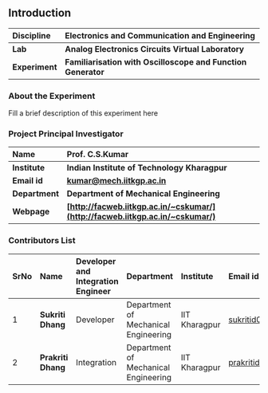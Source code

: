## Introduction


<b>Discipline | <b>Electronics and Communication and Engineering
:--|:--|
<b> Lab | <b>  Analog Electronics Circuits Virtual Laboratory
<b> Experiment|     <b> Familiarisation with Oscilloscope and Function Generator

### About the Experiment 

Fill a brief description of this experiment here

### Project Principal Investigator
<b>Name | <b> **Prof. C.S.Kumar**
:--|:--|
<b> Institute | <b>  **Indian Institute of Technology Kharagpur**
<b> Email id|     <b>  **kumar@mech.iitkgp.ac.in**
<b> Department |  **Department of Mechanical Engineering**
<b>Webpage| <b> [http://facweb.iitkgp.ac.in/~cskumar/](http://facweb.iitkgp.ac.in/~cskumar/)


### Contributors List

SrNo | Name | Developer and Integration Engineer | Department| Institute | Email id
:--|:--|:--|:--|:--|:--|
1 | **Sukriti Dhang** | Developer | Department of Mechanical Engineering | IIT Kharagpur | sukritid05@gmail.com |
2 | **Prakriti Dhang** | Integration | Department of Mechanical Engineering | IIT Kharagpur | prakritidhang05@gmail.com |
